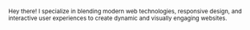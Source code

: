 <p><small>Hey there! I specialize in blending modern web technologies, responsive design, and interactive user experiences to create dynamic and visually engaging websites. </small>
</p>
